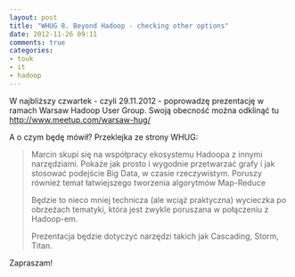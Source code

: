 ```yaml
---
layout: post
title: "WHUG 8. Beyond Hadoop - checking other options"
date: 2012-11-26 09:11
comments: true
categories: 
- touk
- it
- hadoop
---
```


W najbliższy czwartek - czyli 29.11.2012 - poprowadzę prezentację w
ramach Warsaw Hadoop User Group. Swoją obecność można odklinąć tu
http://www.meetup.com/warsaw-hug/

A o czym będę mówił? Przeklejka ze strony WHUG:

> Marcin skupi się na współpracy ekosystemu Hadoopa z innymi narzędziami.
> Pokaże jak prosto i wygodnie przetwarzać grafy i jak stosować podejście
> Big Data, w czasie rzeczywistym. Poruszy również temat łatwiejszego
> tworzenia algorytmów Map-Reduce
> 
> Będzie to nieco mniej technicza (ale wciąż praktyczna) wycieczka po
> obrzeżach tematyki, która jest zwykle poruszana w połączeniu z
> Hadoop-em.
> 
> Prezentacja będzie dotyczyć narzędzi takich jak Cascading, Storm, Titan.


Zapraszam!
